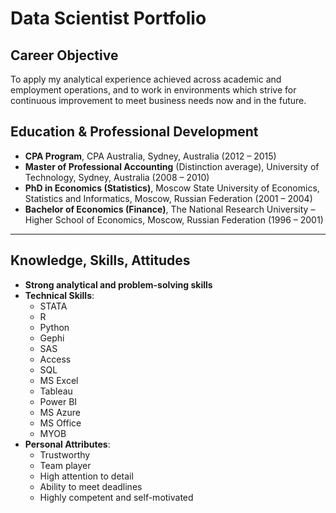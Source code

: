 # Data Scientist Portfolio

## Career Objective
To apply my analytical experience achieved across academic and employment operations, and to work in environments which strive for continuous improvement to meet business needs now and in the future.

## Education & Professional Development

- **CPA Program**, CPA Australia, Sydney, Australia (2012 – 2015)
- **Master of Professional Accounting** (Distinction average), University of Technology, Sydney, Australia (2008 – 2010)
- **PhD in Economics (Statistics)**, Moscow State University of Economics, Statistics and Informatics, Moscow, Russian Federation (2001 – 2004)
- **Bachelor of Economics (Finance)**, The National Research University – Higher School of Economics, Moscow, Russian Federation (1996 – 2001)

---

## Knowledge, Skills, Attitudes

- **Strong analytical and problem-solving skills**
- **Technical Skills**:
  - STATA
  - R
  - Python
  - Gephi
  - SAS
  - Access
  - SQL
  - MS Excel
  - Tableau
  - Power BI
  - MS Azure
  - MS Office
  - MYOB
- **Personal Attributes**:
  - Trustworthy
  - Team player
  - High attention to detail
  - Ability to meet deadlines
  - Highly competent and self-motivated

